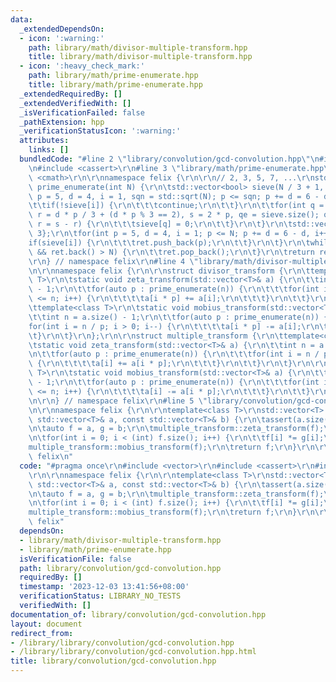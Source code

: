 ```yaml
---
data:
  _extendedDependsOn:
  - icon: ':warning:'
    path: library/math/divisor-multiple-transform.hpp
    title: library/math/divisor-multiple-transform.hpp
  - icon: ':heavy_check_mark:'
    path: library/math/prime-enumerate.hpp
    title: library/math/prime-enumerate.hpp
  _extendedRequiredBy: []
  _extendedVerifiedWith: []
  _isVerificationFailed: false
  _pathExtension: hpp
  _verificationStatusIcon: ':warning:'
  attributes:
    links: []
  bundledCode: "#line 2 \"library/convolution/gcd-convolution.hpp\"\n#include <vector>\r\
    \n#include <cassert>\r\n#line 3 \"library/math/prime-enumerate.hpp\"\n#include\
    \ <cmath>\r\n\r\nnamespace felix {\r\n\r\n// 2, 3, 5, 7, ...\r\nstd::vector<int>\
    \ prime_enumerate(int N) {\r\n\tstd::vector<bool> sieve(N / 3 + 1, 1);\r\n\tfor(int\
    \ p = 5, d = 4, i = 1, sqn = std::sqrt(N); p <= sqn; p += d = 6 - d, i++) {\r\n\
    \t\tif(!sieve[i]) {\r\n\t\t\tcontinue;\r\n\t\t}\r\n\t\tfor(int q = p * p / 3,\
    \ r = d * p / 3 + (d * p % 3 == 2), s = 2 * p, qe = sieve.size(); q < qe; q +=\
    \ r = s - r) {\r\n\t\t\tsieve[q] = 0;\r\n\t\t}\r\n\t}\r\n\tstd::vector<int> ret{2,\
    \ 3};\r\n\tfor(int p = 5, d = 4, i = 1; p <= N; p += d = 6 - d, i++) {\r\n\t\t\
    if(sieve[i]) {\r\n\t\t\tret.push_back(p);\r\n\t\t}\r\n\t}\r\n\twhile(!ret.empty()\
    \ && ret.back() > N) {\r\n\t\tret.pop_back();\r\n\t}\r\n\treturn ret;\r\n}\r\n\
    \r\n} // namespace felix\r\n#line 4 \"library/math/divisor-multiple-transform.hpp\"\
    \n\r\nnamespace felix {\r\n\r\nstruct divisor_transform {\r\n\ttemplate<class\
    \ T>\r\n\tstatic void zeta_transform(std::vector<T>& a) {\r\n\t\tint n = a.size()\
    \ - 1;\r\n\t\tfor(auto p : prime_enumerate(n)) {\r\n\t\t\tfor(int i = 1; i * p\
    \ <= n; i++) {\r\n\t\t\t\ta[i * p] += a[i];\r\n\t\t\t}\r\n\t\t}\r\n\t}\r\n\r\n\
    \ttemplate<class T>\r\n\tstatic void mobius_transform(std::vector<T>& a) {\r\n\
    \t\tint n = a.size() - 1;\r\n\t\tfor(auto p : prime_enumerate(n)) {\r\n\t\t\t\
    for(int i = n / p; i > 0; i--) {\r\n\t\t\t\ta[i * p] -= a[i];\r\n\t\t\t}\r\n\t\
    \t}\r\n\t}\r\n};\r\n\r\nstruct multiple_transform {\r\n\ttemplate<class T>\r\n\
    \tstatic void zeta_transform(std::vector<T>& a) {\r\n\t\tint n = a.size() - 1;\r\
    \n\t\tfor(auto p : prime_enumerate(n)) {\r\n\t\t\tfor(int i = n / p; i > 0; i--)\
    \ {\r\n\t\t\t\ta[i] += a[i * p];\r\n\t\t\t}\r\n\t\t}\r\n\t}\r\n\r\n\ttemplate<class\
    \ T>\r\n\tstatic void mobius_transform(std::vector<T>& a) {\r\n\t\tint n = a.size()\
    \ - 1;\r\n\t\tfor(auto p : prime_enumerate(n)) {\r\n\t\t\tfor(int i = 1; i * p\
    \ <= n; i++) {\r\n\t\t\t\ta[i] -= a[i * p];\r\n\t\t\t}\r\n\t\t}\r\n\t}\r\n};\r\
    \n\r\n} // namespace felix\r\n#line 5 \"library/convolution/gcd-convolution.hpp\"\
    \n\r\nnamespace felix {\r\n\r\ntemplate<class T>\r\nstd::vector<T> gcd_convolution(const\
    \ std::vector<T>& a, const std::vector<T>& b) {\r\n\tassert(a.size() == b.size());\r\
    \n\tauto f = a, g = b;\r\n\tmultiple_transform::zeta_transform(f);\r\n\tmultiple_transform::zeta_transform(g);\r\
    \n\tfor(int i = 0; i < (int) f.size(); i++) {\r\n\t\tf[i] *= g[i];\r\n\t}\r\n\t\
    multiple_transform::mobius_transform(f);\r\n\treturn f;\r\n}\r\n\r\n} // namespace\
    \ felix\n"
  code: "#pragma once\r\n#include <vector>\r\n#include <cassert>\r\n#include \"../math/divisor-multiple-transform.hpp\"\
    \r\n\r\nnamespace felix {\r\n\r\ntemplate<class T>\r\nstd::vector<T> gcd_convolution(const\
    \ std::vector<T>& a, const std::vector<T>& b) {\r\n\tassert(a.size() == b.size());\r\
    \n\tauto f = a, g = b;\r\n\tmultiple_transform::zeta_transform(f);\r\n\tmultiple_transform::zeta_transform(g);\r\
    \n\tfor(int i = 0; i < (int) f.size(); i++) {\r\n\t\tf[i] *= g[i];\r\n\t}\r\n\t\
    multiple_transform::mobius_transform(f);\r\n\treturn f;\r\n}\r\n\r\n} // namespace\
    \ felix"
  dependsOn:
  - library/math/divisor-multiple-transform.hpp
  - library/math/prime-enumerate.hpp
  isVerificationFile: false
  path: library/convolution/gcd-convolution.hpp
  requiredBy: []
  timestamp: '2023-12-03 13:41:56+08:00'
  verificationStatus: LIBRARY_NO_TESTS
  verifiedWith: []
documentation_of: library/convolution/gcd-convolution.hpp
layout: document
redirect_from:
- /library/library/convolution/gcd-convolution.hpp
- /library/library/convolution/gcd-convolution.hpp.html
title: library/convolution/gcd-convolution.hpp
---
```

